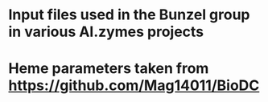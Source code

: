 # Input files used in the Bunzel group in various AI.zymes projects

# Heme parameters taken from https://github.com/Mag14011/BioDC
